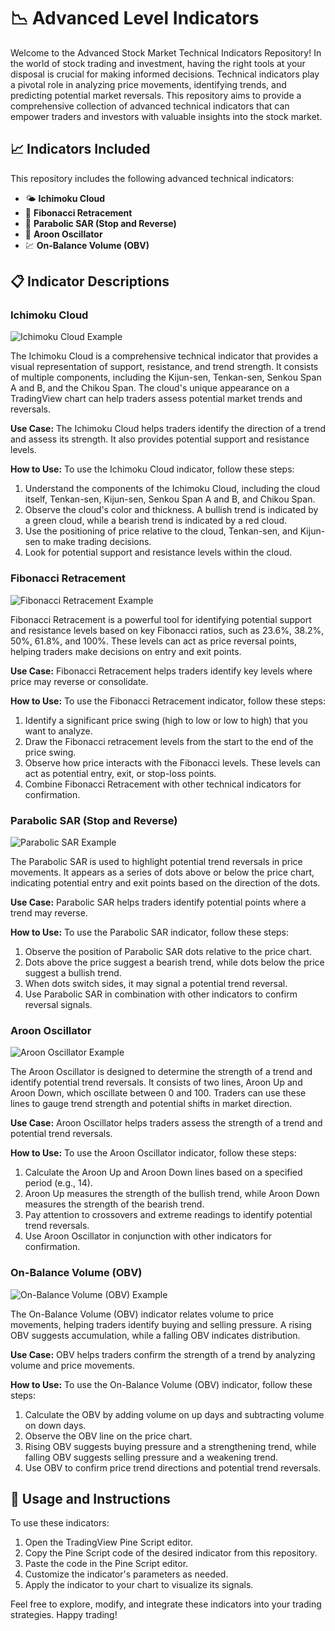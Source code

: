 <div>
  <h1>📉 Advanced Level Indicators</h1>
  <p>Welcome to the Advanced Stock Market Technical Indicators Repository! In the world of stock trading and investment, having the right tools at your disposal is crucial for making informed decisions. Technical indicators play a pivotal role in analyzing price movements, identifying trends, and predicting potential market reversals. This repository aims to provide a comprehensive collection of advanced technical indicators that can empower traders and investors with valuable insights into the stock market.</p>
</div>

## 📈 Indicators Included

This repository includes the following advanced technical indicators:

- 🌤️ **Ichimoku Cloud**
- 🔢 **Fibonacci Retracement**
- 🛑 **Parabolic SAR (Stop and Reverse)**
- 🔄 **Aroon Oscillator**
- 💹 **On-Balance Volume (OBV)**

## 📋 Indicator Descriptions

### Ichimoku Cloud
![Ichimoku Cloud Example](images/ichimoku-cloud.png)

The Ichimoku Cloud is a comprehensive technical indicator that provides a visual representation of support, resistance, and trend strength. It consists of multiple components, including the Kijun-sen, Tenkan-sen, Senkou Span A and B, and the Chikou Span. The cloud's unique appearance on a TradingView chart can help traders assess potential market trends and reversals.

**Use Case:**
The Ichimoku Cloud helps traders identify the direction of a trend and assess its strength. It also provides potential support and resistance levels.

**How to Use:**
To use the Ichimoku Cloud indicator, follow these steps:
1. Understand the components of the Ichimoku Cloud, including the cloud itself, Tenkan-sen, Kijun-sen, Senkou Span A and B, and Chikou Span.
2. Observe the cloud's color and thickness. A bullish trend is indicated by a green cloud, while a bearish trend is indicated by a red cloud.
3. Use the positioning of price relative to the cloud, Tenkan-sen, and Kijun-sen to make trading decisions.
4. Look for potential support and resistance levels within the cloud.

### Fibonacci Retracement
![Fibonacci Retracement Example](images/Fib-Retracement.png)

Fibonacci Retracement is a powerful tool for identifying potential support and resistance levels based on key Fibonacci ratios, such as 23.6%, 38.2%, 50%, 61.8%, and 100%. These levels can act as price reversal points, helping traders make decisions on entry and exit points.

**Use Case:**
Fibonacci Retracement helps traders identify key levels where price may reverse or consolidate.

**How to Use:**
To use the Fibonacci Retracement indicator, follow these steps:
1. Identify a significant price swing (high to low or low to high) that you want to analyze.
2. Draw the Fibonacci retracement levels from the start to the end of the price swing.
3. Observe how price interacts with the Fibonacci levels. These levels can act as potential entry, exit, or stop-loss points.
4. Combine Fibonacci Retracement with other technical indicators for confirmation.

### Parabolic SAR (Stop and Reverse)
![Parabolic SAR Example](images/Parabolic-SAR.png)

The Parabolic SAR is used to highlight potential trend reversals in price movements. It appears as a series of dots above or below the price chart, indicating potential entry and exit points based on the direction of the dots.

**Use Case:**
Parabolic SAR helps traders identify potential points where a trend may reverse.

**How to Use:**
To use the Parabolic SAR indicator, follow these steps:
1. Observe the position of Parabolic SAR dots relative to the price chart.
2. Dots above the price suggest a bearish trend, while dots below the price suggest a bullish trend.
3. When dots switch sides, it may signal a potential trend reversal.
4. Use Parabolic SAR in combination with other indicators to confirm reversal signals.

### Aroon Oscillator
![Aroon Oscillator Example](images/Aroon-Oscillator.png)

The Aroon Oscillator is designed to determine the strength of a trend and identify potential trend reversals. It consists of two lines, Aroon Up and Aroon Down, which oscillate between 0 and 100. Traders can use these lines to gauge trend strength and potential shifts in market direction.

**Use Case:**
Aroon Oscillator helps traders assess the strength of a trend and potential trend reversals.

**How to Use:**
To use the Aroon Oscillator indicator, follow these steps:
1. Calculate the Aroon Up and Aroon Down lines based on a specified period (e.g., 14).
2. Aroon Up measures the strength of the bullish trend, while Aroon Down measures the strength of the bearish trend.
3. Pay attention to crossovers and extreme readings to identify potential trend reversals.
4. Use Aroon Oscillator in conjunction with other indicators for confirmation.

### On-Balance Volume (OBV)
![On-Balance Volume (OBV) Example](images/On-Balance-Volume.png)

The On-Balance Volume (OBV) indicator relates volume to price movements, helping traders identify buying and selling pressure. A rising OBV suggests accumulation, while a falling OBV indicates distribution.

**Use Case:**
OBV helps traders confirm the strength of a trend by analyzing volume and price movements.

**How to Use:**
To use the On-Balance Volume (OBV) indicator, follow these steps:
1. Calculate the OBV by adding volume on up days and subtracting volume on down days.
2. Observe the OBV line on the price chart.
3. Rising OBV suggests buying pressure and a strengthening trend, while falling OBV suggests selling pressure and a weakening trend.
4. Use OBV to confirm price trend directions and potential trend reversals.

## 🚀 Usage and Instructions

To use these indicators:
1. Open the TradingView Pine Script editor.
2. Copy the Pine Script code of the desired indicator from this repository.
3. Paste the code in the Pine Script editor.
4. Customize the indicator's parameters as needed.
5. Apply the indicator to your chart to visualize its signals.

Feel free to explore, modify, and integrate these indicators into your trading strategies. Happy trading!